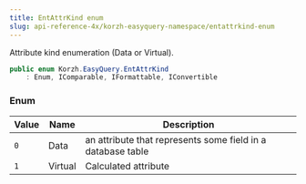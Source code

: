 ```yaml
---
title: EntAttrKind enum
slug: api-reference-4x/korzh-easyquery-namespace/entattrkind-enum
---
```


Attribute kind enumeration (Data or Virtual).
```csharp
public enum Korzh.EasyQuery.EntAttrKind
    : Enum, IComparable, IFormattable, IConvertible

```

### Enum

| Value | Name | Description | 
| --- | --- | --- | 
| `0` | Data | an attribute that represents some field in a database table | 
| `1` | Virtual | Calculated attribute |